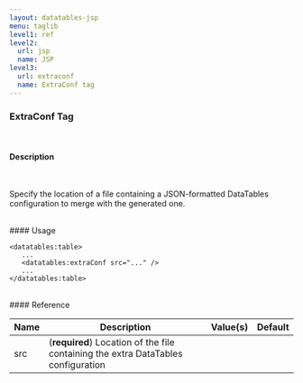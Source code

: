 ```yaml
---
layout: datatables-jsp
menu: taglib
level1: ref
level2:
  url: jsp
  name: JSP
level3:
  url: extraconf
  name: ExtraConf tag
---
```


### ExtraConf Tag
<br />

#### Description
<br />

Specify the location of a file containing a JSON-formatted DataTables configuration to merge with the generated one.

<br />
#### Usage

    <datatables:table>
       ...
       <datatables:extraConf src="..." />
       ...
    </datatables:table>

<br />
#### Reference

<table id="tableReference" class="table table-striped table-bordered">
  <thead>
    <tr>
      <th>Name</th>
      <th>Description</th>
      <th>Value(s)</th>
      <th>Default</th>
    </tr>
  </thead>
  <tbody>
  <tr>
    <td>src</td>
    <td>(<strong>required</strong>) Location of the file containing the extra DataTables configuration</td>
    <td></td>
    <td></td>
  </tr>
  </tbody>
</table>

<link rel="stylesheet" href="//ajax.aspnetcdn.com/ajax/jquery.dataTables/1.9.4/css/jquery.dataTables.css" />
<script src="http://ajax.aspnetcdn.com/ajax/jquery.dataTables/1.9.4/jquery.dataTables.min.js">
</script>
<script src="/assets/js/site_reference.js">
</script>